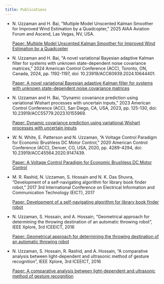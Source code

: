 ```yaml
---
title: Publications
---
```

-	N. Uzzaman and H. Bai, "Multiple Model Unscented Kalman Smoother for Improved Wind Estimation by a Quadcopter," 2025 AIAA Aviation Forum and Ascend, Las Vegas, NV, USA.

 	[Paper: Multiple Model Unscented Kalman Smoother for Improved Wind Estimation by a Quadcopter](https://arc.aiaa.org/doi/abs/10.2514/6.2025-3631)

-	N. Uzzaman and H. Bai, "A novel variational Bayesian adaptive Kalman filter for systems with unknown state-dependent noise covariance matrices," 2024 American Control Conference (ACC), Toronto, ON, Canada, 2024, pp. 1192-1197, doi: 10.23919/ACC60939.2024.10644401.

 	[Paper: A novel variational Bayesian adaptive Kalman filter for systems with unknown state-dependent noise covariance matrices](https://ieeexplore.ieee.org/abstract/document/10644401/)
 	
-	N. Uzzaman and H. Bai, "Dynamic covariance prediction using variational Wishart processes with uncertain inputs," 2023 American Control Conference (ACC), San Diego, CA, USA, 2023, pp. 125-130, doi: 10.23919/ACC55779.2023.10155969.

 	[Paper: Dynamic covariance prediction using variational Wishart processes with uncertain inputs](https://ieeexplore.ieee.org/abstract/document/10155969/)
 	
-	W. N. White, E. Patterson and N. Uzzaman, “A Voltage Control Paradigm for Economic Brushless DC Motor Control,” 2020 American Control Conference (ACC), Denver, CO, USA, 2020, pp. 4289-4294, doi: 10.23919/ACC45564.2020.9147439.

 	[Paper: A Voltage Control Paradigm for Economic Brushless DC Motor Control](https://ieeexplore.ieee.org/abstract/document/9147439/)

-	M. R. Rashid, N. Uzzaman, S. Hossain and N. K. Das Shuvra, “Development of a self-navigating algorithm for library book finder robot,” 2017 3rd International Conference on Electrical Information and Communication Technology (EICT), 2017

 	[Paper: Development of a self-navigating algorithm for library book finder robot](https://ieeexplore.ieee.org/abstract/document/8275140/)
 	
-	N. Uzzaman, S. Hossain, and A. Hossain, “Geometrical approach for determining the throwing destination of an automatic throwing robot”, IEEE Xplore, 3rd ICEEICT, 2016

 	[Paper: Geometrical approach for determining the throwing destination of an automatic throwing robot](https://ieeexplore.ieee.org/abstract/document/7873100/)
 	
-	N. Uzzaman, S. Hossain, R. Rashid, and A. Hossain, “A comparative analysis between light-dependent and ultrasonic method of gesture recognition”, IEEE Xplore, 3rd ICEEICT, 2016

 	[Paper: A comparative analysis between light-dependent and ultrasonic method of gesture recognition](https://ieeexplore.ieee.org/abstract/document/7873101/)
